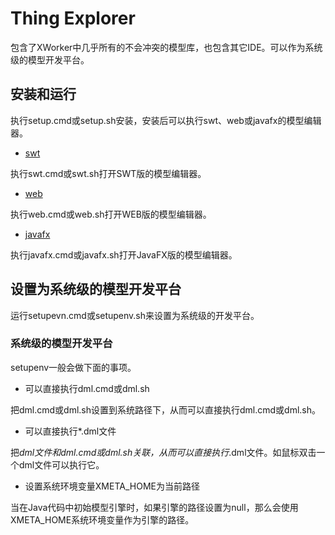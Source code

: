 # Thing Explorer
包含了XWorker中几乎所有的不会冲突的模型库，也包含其它IDE。可以作为系统级的模型开发平台。

## 安装和运行
执行setup.cmd或setup.sh安装，安装后可以执行swt、web或javafx的模型编辑器。

- [swt](../swt/) 

执行swt.cmd或swt.sh打开SWT版的模型编辑器。

- [web](../web) 

执行web.cmd或web.sh打开WEB版的模型编辑器。

- [javafx](../javafx) 

执行javafx.cmd或javafx.sh打开JavaFX版的模型编辑器。

## 设置为系统级的模型开发平台
运行setupevn.cmd或setupenv.sh来设置为系统级的开发平台。

### 系统级的模型开发平台
setupenv一般会做下面的事项。
- 可以直接执行dml.cmd或dml.sh

把dml.cmd或dml.sh设置到系统路径下，从而可以直接执行dml.cmd或dml.sh。

- 可以直接执行*.dml文件

把*dml文件和dml.cmd或dml.sh关联，从而可以直接执行*.dml文件。如鼠标双击一个dml文件可以执行它。

- 设置系统环境变量XMETA_HOME为当前路径

当在Java代码中初始模型引擎时，如果引擎的路径设置为null，那么会使用XMETA_HOME系统环境变量作为引擎的路径。